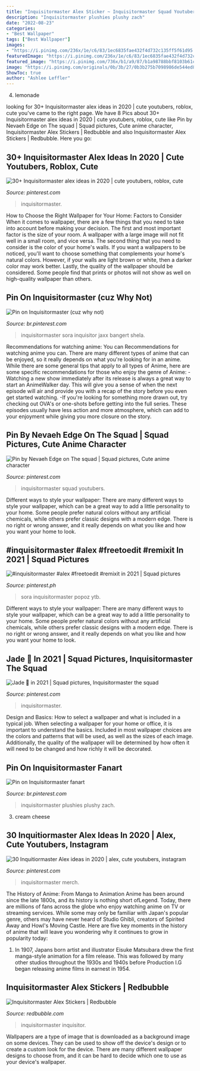 ```yaml
---
title: "Inquisitormaster Alex Sticker ~ Inquisitormaster Squad Youtubers"
description: "Inquisitormaster plushies plushy zach"
date: "2022-08-23"
categories:
- "Best Wallpaper"
tags: ["Best Wallpaper"]
images:
- "https://i.pinimg.com/236x/1e/c6/83/1ec6835fae432f4d732c135ff5f61d95.jpg?nii=t"
featuredImage: "https://i.pinimg.com/236x/1e/c6/83/1ec6835fae432f4d732c135ff5f61d95.jpg?nii=t"
featured_image: "https://i.pinimg.com/736x/b1/a9/87/b1a98788bbf8103b61cebee41330303d.jpg"
image: "https://i.pinimg.com/originals/0b/3b/27/0b3b275b7098986de544ed82994f9bb6.jpg"
ShowToc: true
author: "Ashlee Leffler"
---
```



4. lemonade 

	

		
looking for 30+ Inquisitormaster alex ideas in 2020 | cute youtubers, roblox, cute you've came to the right page. We have 8 Pics about 30+ Inquisitormaster alex ideas in 2020 | cute youtubers, roblox, cute like Pin by Nevaeh Edge on The squad | Squad pictures, Cute anime character, Inquisitormaster Alex Stickers | Redbubble and also Inquisitormaster Alex Stickers | Redbubble. Here you go:
		
    
## 30+ Inquisitormaster Alex Ideas In 2020 | Cute Youtubers, Roblox, Cute

<img loading=lazy src="https://i.pinimg.com/200x150/a5/f0/46/a5f04622899dbb897169781741f8101f.jpg" onerror="this.onerror=null;this.src='https://tse2.mm.bing.net/th?id=OIP.K1fdnfwGb808ccyiEFMQAwAAAA&amp;pid=15.1';" alt="30+ Inquisitormaster alex ideas in 2020 | cute youtubers, roblox, cute">

_Source: pinterest.com_

>inquisitormaster. 

	

How to Choose the Right Wallpaper for Your Home: Factors to Consider
When it comes to wallpaper, there are a few things that you need to take into account before making your decision. The first and most important factor is the size of your room. A wallpaper with a large image will not fit well in a small room, and vice versa. 
The second thing that you need to consider is the color of your home's walls. If you want a wallpapers to be noticed, you'll want to choose something that complements your home's natural colors. However, if your walls are light brown or white, then a darker color may work better. 
Lastly, the quality of the wallpaper should be considered. Some people find that prints or photos will not show as well on high-quality wallpaper than others.

    
## Pin On Inquisitormaster (cuz Why Not)

<img loading=lazy src="https://i.pinimg.com/236x/1e/c6/83/1ec6835fae432f4d732c135ff5f61d95.jpg?nii=t" onerror="this.onerror=null;this.src='https://tse3.mm.bing.net/th?id=OIP.-7GRJb4_yU3x_xKePatWlwAAAA&amp;pid=15.1';" alt="Pin on Inquisitormaster (cuz why not)">

_Source: br.pinterest.com_

>inquisitormaster sora inquisitor jaxx bangert shela. 

	

Recommendations for watching anime: You can
Recommendations for watching anime you can. There are many different types of anime that can be enjoyed, so it really depends on what you're looking for in an anime. While there are some general tips that apply to all types of Anime, here are some specific recommendations for those who enjoy the genre of Anime: 
-Watching a new show immediately after its release is always a great way to start an AnimeWalker day. This will give you a sense of when the next episode will air and provide you with a recap of the story before you even get started watching. 
-If you're looking for something more drawn out, try checking out OVA's or one-shots before getting into the full series. These episodes usually have less action and more atmosphere, which can add to your enjoyment while giving you more closure on the story.

    
## Pin By Nevaeh Edge On The Squad | Squad Pictures, Cute Anime Character

<img loading=lazy src="https://i.pinimg.com/736x/de/ba/5b/deba5bdc144c6cba9fe2beef5f246fef.jpg" onerror="this.onerror=null;this.src='https://tse3.mm.bing.net/th?id=OIP.g03Er30nvPur5Ib783Oc2wHaHv&amp;pid=15.1';" alt="Pin by Nevaeh Edge on The squad | Squad pictures, Cute anime character">

_Source: pinterest.com_

>inquisitormaster squad youtubers. 

	

Different ways to style your wallpaper:
There are many different ways to style your wallpaper, which can be a great way to add a little personality to your home. Some people prefer natural colors without any artificial chemicals, while others prefer classic designs with a modern edge. There is no right or wrong answer, and it really depends on what you like and how you want your home to look.

    
## #inquisitormaster #alex #freetoedit #remixit In 2021 | Squad Pictures

<img loading=lazy src="https://i.pinimg.com/236x/00/b9/8a/00b98ac1eb2551dfa14237ba5fd84723.jpg?nii=t" onerror="this.onerror=null;this.src='https://tse4.mm.bing.net/th?id=OIP.ded81IYEwxKuS91Y-W8m8gAAAA&amp;pid=15.1';" alt="#inquisitormaster #alex #freetoedit #remixit in 2021 | Squad pictures">

_Source: pinterest.ph_

>sora inquisitormaster popoz ytb. 

	

Different ways to style your wallpaper:
There are many different ways to style your wallpaper, which can be a great way to add a little personality to your home. Some people prefer natural colors without any artificial chemicals, while others prefer classic designs with a modern edge. There is no right or wrong answer, and it really depends on what you like and how you want your home to look.

    
## Jade 💚 In 2021 | Squad Pictures, Inquisitormaster The Squad

<img loading=lazy src="https://i.pinimg.com/736x/b1/a9/87/b1a98788bbf8103b61cebee41330303d.jpg" onerror="this.onerror=null;this.src='https://tse1.mm.bing.net/th?id=OIP.PVI5KYn7dfnH73yiRZFIvgHaIY&amp;pid=15.1';" alt="Jade 💚 in 2021 | Squad pictures, Inquisitormaster the squad">

_Source: pinterest.com_

>inquisitormaster. 

	

Design and Basics: How to select a wallpaper and what is included in a typical job.
When selecting a wallpaper for your home or office, it is important to understand the basics. Included in most wallpaper choices are the colors and patterns that will be used, as well as the sizes of each image. Additionally, the quality of the wallpaper will be determined by how often it will need to be changed and how richly it will be decorated.

    
## Pin On Inquisitormaster Fanart

<img loading=lazy src="https://i.pinimg.com/originals/0b/3b/27/0b3b275b7098986de544ed82994f9bb6.jpg" onerror="this.onerror=null;this.src='https://tse4.mm.bing.net/th?id=OIP.K9Yy8IHENrLkISrWQK_87QHaJo&amp;pid=15.1';" alt="Pin on Inquisitormaster fanart">

_Source: br.pinterest.com_

>inquisitormaster plushies plushy zach. 

	

3. cream cheese 

    
## 30 Inquitiormaster Alex Ideas In 2020 | Alex, Cute Youtubers, Instagram

<img loading=lazy src="https://i.pinimg.com/236x/f8/31/60/f831607c976d5124497fb5090f7f0ba9.jpg" onerror="this.onerror=null;this.src='https://tse2.mm.bing.net/th?id=OIP.vFtP4D8OgrIEnq-5vSmwZwAAAA&amp;pid=15.1';" alt="30 Inquitiormaster Alex ideas in 2020 | alex, cute youtubers, instagram">

_Source: pinterest.com_

>inquisitormaster merch. 

	

The History of Anime: From Manga to Animation
Anime has been around since the late 1800s, and its history is nothing short ofLegend. Today, there are millions of fans across the globe who enjoy watching anime on TV or streaming services. While some may only be familiar with Japan's popular genre, others may have never heard of Studio Ghibli, creators of Spirited Away and Howl's Moving Castle. Here are five key moments in the history of anime that will leave you wondering why it continues to grow in popularity today:
1) In 1907, Japans born artist and illustrator Eisuke Matsubara drew the first manga-style animation for a film release. This was followed by many other studios throughout the 1930s and 1940s before Production I.G began releasing anime films in earnest in 1954.

    
## Inquisitormaster Alex Stickers | Redbubble

<img loading=lazy src="https://ih1.redbubble.net/image.2249374259.2075/st,small,507x507-pad,600x600,f8f8f8.jpg" onerror="this.onerror=null;this.src='https://tse3.mm.bing.net/th?id=OIP.5sPMfxQrTpTY6Gm6KljnGgHaHa&amp;pid=15.1';" alt="Inquisitormaster Alex Stickers | Redbubble">

_Source: redbubble.com_

>inquisitormaster inquisitor. 

	

Wallpapers are a type of image that is downloaded as a background image on some devices. They can be used to show off the device's design or to create a custom look for the device. There are many different wallpaper designs to choose from, and it can be hard to decide which one to use as your device's wallpaper.

